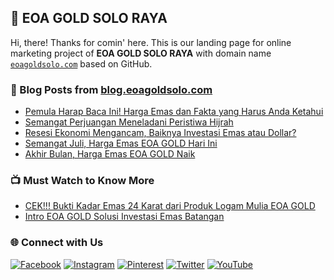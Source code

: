## 🏦 EOA GOLD SOLO RAYA

Hi, there! Thanks for comin' here. This is our landing page for online marketing project of **EOA GOLD SOLO RAYA** with domain name [`eoagoldsolo.com`](https://eoagoldsolo.com/) based on GitHub.

### 📖 Blog Posts from <a href='https://blog.eoagoldsolo.com/' title='Blog EOA GOLD SOLO RAYA' target='_blank'>blog.eoagoldsolo.com</a>
<!-- BLOGGER:START -->
- [Pemula Harap Baca Ini! Harga Emas dan Fakta yang Harus Anda Ketahui](https://www.eoagoldsolo.com/2020/08/harga-emas-dan-fakta-yang-harus-anda-ketahui-tentangnya.html)
- [Semangat Perjuangan Meneladani Peristiwa Hijrah](https://www.eoagoldsolo.com/2020/08/semangat-perjuangan-meneladani-peristiwa-hijrah.html)
- [Resesi Ekonomi Mengancam, Baiknya Investasi Emas atau Dollar?](https://www.eoagoldsolo.com/2020/08/resesi-ekonomi-mengancam-baiknya-investasi-emas-atau-dollar.html)
- [Semangat Juli, Harga Emas EOA GOLD Hari Ini](https://www.eoagoldsolo.com/2020/07/semangat-juli-harga-emas-eoa-gold-hari-ini.html)
- [Akhir Bulan, Harga Emas EOA GOLD Naik](https://www.eoagoldsolo.com/2020/06/akhir-bulan-harga-emas-eoa-gold-naik.html)
<!-- BLOGGER:END -->

### 📺 Must Watch to Know More
<!-- YOUTUBE:START -->
- [CEK!!! Bukti Kadar Emas 24 Karat dari Produk Logam Mulia EOA GOLD](https://www.youtube.com/watch?v=mbBxdVca65Q)
- [Intro EOA GOLD Solusi Investasi Emas Batangan](https://www.youtube.com/watch?v=EpYvNeZIVwU)
<!-- YOUTUBE:END -->

### 🌐 Connect with Us
[![Facebook](https://img.shields.io/badge/Facebook-%231877F2.svg?logo=Facebook&logoColor=white)](https://facebook.com/eoagoldsolo) [![Instagram](https://img.shields.io/badge/Instagram-%23E4405F.svg?logo=Instagram&logoColor=white)](https://instagram.com/eoagoldsolo.id) [![Pinterest](https://img.shields.io/badge/Pinterest-%23E60023.svg?logo=Pinterest&logoColor=white)](https://pinterest.com/eoagoldsolo) [![Twitter](https://img.shields.io/badge/Twitter-%231DA1F2.svg?logo=Twitter&logoColor=white)](https://twitter.com/eoagoldsolo) [![YouTube](https://img.shields.io/badge/YouTube-%23FF0000.svg?logo=YouTube&logoColor=white)](https://youtube.com/c/UCukRQtUwHKmTsMjgMsFvtew) 
